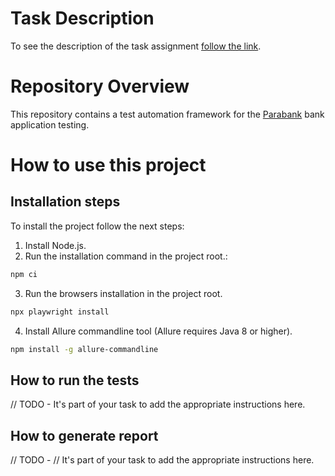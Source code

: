# Task Description

To see the description of the task assignment [follow the link](https://github.com/mate-academy/qa_pw_parabank_test_framework/blob/main/TaskDescription.md). 

# Repository Overview

This repository contains a test automation framework for the [Parabank](https://parabank.parasoft.com/parabank/index.htm) bank application testing. 

# How to use this project

## Installation steps

To install the project follow the next steps:

1. Install Node.js.
2. Run the installation command in the project root.:
```bash
npm ci
```
3. Run the browsers installation in the project root.
```bash
npx playwright install
```
4. Install Allure commandline tool (Allure requires Java 8 or higher).
```bash
npm install -g allure-commandline
```

## How to run the tests

// TODO - It's part of your task to add the appropriate instructions here. 

## How to generate report

// TODO - // It's part of your task to add the appropriate instructions here. 
